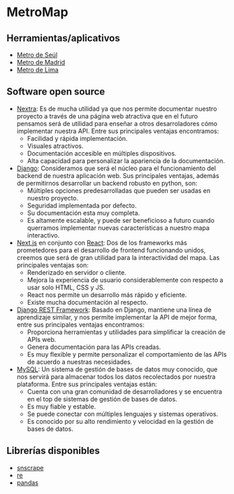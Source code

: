# MetroMap

## Herramientas/aplicativos

- [Metro de Seúl](https://www.seoulmetro.co.kr/en/cyberStation.do)
- [Metro de Madrid](https://www.metromadrid.es/es)
- [Metro de Lima](https://www.lineauno.pe/estaciones/)

## Software open source

- [Nextra](https://nextra.site/): Es de mucha utilidad ya que nos permite documentar nuestro proyecto a través de una página web atractiva que en el futuro pensamos será de utilidad para enseñar a otros desarroladores cómo implementar nuestra API. Entre sus principales ventajas encontramos:
  - Facilidad y rápida implementación.
  - Visuales atractivos.
  - Documentación accesible en múltiples dispositivos.
  - Alta capacidad para personalizar la apariencia de la documentación.
- [Django](https://www.djangoproject.com/): Consideramos que será el núcleo para el funcionamiento del backend de nuestra aplicación web. Sus principales ventajas, además de permitirnos desarrollar un backend robusto en python, son:
  - Múltiples opciones predesarrolladas que pueden ser usadas en nuestro proyecto.
  - Seguridad implementada por defecto.
  - Su documentación esta muy completa.
  - Es altamente escalable, y puede ser beneficioso a futuro cuando querramos implementar nuevas características a nuestro mapa interactivo.
- [Next.js](https://nextjs.org/) en conjunto con [React](https://es.reactjs.org/): Dos de los frameworks más prometedores para el desarrollo de frontend funcionando unidos, creemos que será de gran utilidad para la interactividad del mapa. Las principales ventajas son:
  - Renderizado en servidor o cliente.
  - Mejora la experiencia de usuario considerablemente con respecto a usar solo HTML, CSS y JS.
  - React nos permite un desarrollo más rápido y eficiente.
  - Existe mucha documentación al respecto.
- [Django REST Framework](https://www.django-rest-framework.org/): Basado en Django, mantiene una línea de aprendizaje similar, y nos permite implementar la API de mejor forma, entre sus principales ventajas encontramos:
  - Proporciona herramientas y utilidades para simplificar la creación de APIs web.
  - Genera documentación para las APIs creadas.
  - Es muy flexible y permite personalizar el comportamiento de las APIs de acuerdo a nuestras necesidades.
- [MySQL](https://www.mysql.com/): Un sistema de gestión de bases de datos muy conocido, que nos servirá para almacenar todos los datos recolectados por nuestra plataforma. Entre sus principales ventajas están:
  - Cuenta con una gran comunidad de desarrolladores y se encuentra en el top de sistemas de gestión de bases de datos.
  - Es muy fiable y estable.
  - Se puede conectar con múltiples lenguajes y sistemas operativos.
  - Es conocido por su alto rendimiento y velocidad en la gestión de bases de datos.

## Librerías disponibles

- [snscrape](https://github.com/JustAnotherArchivist/snscrape)
- [re](https://docs.python.org/3/library/re.html)
- [pandas](https://pandas.pydata.org/)
